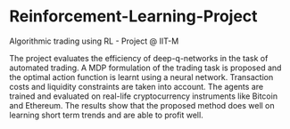 # Reinforcement-Learning-Project
Algorithmic trading using RL - Project @ IIT-M


The project evaluates the efficiency of deep-q-networks in
the task of automated trading. A MDP formulation of the trading task
is proposed and the optimal action function is learnt using a neural network. Transaction costs and liquidity constraints are taken into account.
The agents are trained and evaluated on real-life cryptocurrency instruments like Bitcoin and Ethereum. The results show that the proposed
method does well on learning short term trends and are able to profit
well.
